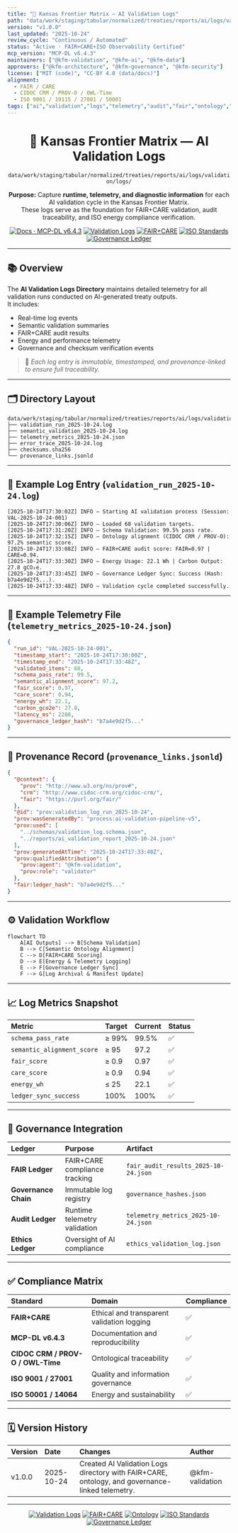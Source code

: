 ```yaml
---
title: "🧾 Kansas Frontier Matrix — AI Validation Logs"
path: "data/work/staging/tabular/normalized/treaties/reports/ai/logs/validation/logs/README.md"
version: "v1.0.0"
last_updated: "2025-10-24"
review_cycle: "Continuous / Automated"
status: "Active · FAIR+CARE+ISO Observability Certified"
mcp_version: "MCP-DL v6.4.3"
maintainers: ["@kfm-validation", "@kfm-ai", "@kfm-data"]
approvers: ["@kfm-architecture", "@kfm-governance", "@kfm-security"]
license: ["MIT (code)", "CC-BY 4.0 (data/docs)"]
alignment:
  - FAIR / CARE
  - CIDOC CRM / PROV-O / OWL-Time
  - ISO 9001 / 19115 / 27001 / 50001
tags: ["ai","validation","logs","telemetry","audit","fair","ontology","cidoc","iso","governance"]
---
```


<div align="center">

# 🧾 Kansas Frontier Matrix — **AI Validation Logs**
`data/work/staging/tabular/normalized/treaties/reports/ai/logs/validation/logs/`

**Purpose:** Capture **runtime, telemetry, and diagnostic information** for each AI validation cycle in the Kansas Frontier Matrix.  
These logs serve as the foundation for FAIR+CARE validation, audit traceability, and ISO energy compliance verification.

[![Docs · MCP-DL v6.4.3](https://img.shields.io/badge/Docs-MCP--DL%20v6.4.3-blue)]()
[![Validation Logs](https://img.shields.io/badge/Validation-Logs-6f42c1)]()
[![FAIR+CARE](https://img.shields.io/badge/FAIR%20%2B%20CARE-Compliant-2ecc71)]()
[![ISO Standards](https://img.shields.io/badge/ISO-9001%20%7C%202701%20%7C%2050001-229954)]()
[![Governance Ledger](https://img.shields.io/badge/Governance-Ledger%20Linked-d4af37)]()

</div>

---

## 📚 Overview

The **AI Validation Logs Directory** maintains detailed telemetry for all validation runs conducted on AI-generated treaty outputs.  
It includes:
- Real-time log events  
- Semantic validation summaries  
- FAIR+CARE audit results  
- Energy and performance telemetry  
- Governance and checksum verification events  

> 🧩 *Each log entry is immutable, timestamped, and provenance-linked to ensure full traceability.*

---

## 🗂️ Directory Layout

```
data/work/staging/tabular/normalized/treaties/reports/ai/logs/validation/logs/
├── validation_run_2025-10-24.log
├── semantic_validation_2025-10-24.log
├── telemetry_metrics_2025-10-24.json
├── error_trace_2025-10-24.log
├── checksums.sha256
└── provenance_links.jsonld
```

---

## 🧩 Example Log Entry (`validation_run_2025-10-24.log`)

```
[2025-10-24T17:30:02Z] INFO — Starting AI validation process (Session: VAL-2025-10-24-001)
[2025-10-24T17:30:06Z] INFO — Loaded 68 validation targets.
[2025-10-24T17:31:20Z] INFO — Schema Validation: 99.5% pass rate.
[2025-10-24T17:32:15Z] INFO — Ontology alignment (CIDOC CRM / PROV-O): 97.2% semantic score.
[2025-10-24T17:33:08Z] INFO — FAIR+CARE audit score: FAIR=0.97 | CARE=0.94.
[2025-10-24T17:33:30Z] INFO — Energy Usage: 22.1 Wh | Carbon Output: 27.8 gCO₂e.
[2025-10-24T17:33:45Z] INFO — Governance Ledger Sync: Success (Hash: b7a4e9d2f5...).
[2025-10-24T17:33:48Z] INFO — Validation cycle completed successfully.
```

---

## 🧠 Example Telemetry File (`telemetry_metrics_2025-10-24.json`)

```json
{
  "run_id": "VAL-2025-10-24-001",
  "timestamp_start": "2025-10-24T17:30:00Z",
  "timestamp_end": "2025-10-24T17:33:48Z",
  "validated_items": 68,
  "schema_pass_rate": 99.5,
  "semantic_alignment_score": 97.2,
  "fair_score": 0.97,
  "care_score": 0.94,
  "energy_wh": 22.1,
  "carbon_gco2e": 27.8,
  "latency_ms": 2280,
  "governance_ledger_hash": "b7a4e9d2f5..."
}
```

---

## 🔗 Provenance Record (`provenance_links.jsonld`)

```json
{
  "@context": {
    "prov": "http://www.w3.org/ns/prov#",
    "crm": "http://www.cidoc-crm.org/cidoc-crm/",
    "fair": "https://purl.org/fair/"
  },
  "@id": "prov:validation_log_run_2025-10-24",
  "prov:wasGeneratedBy": "process:ai-validation-pipeline-v5",
  "prov:used": [
    "../schemas/validation_log.schema.json",
    "../reports/ai_validation_report_2025-10-24.json"
  ],
  "prov:generatedAtTime": "2025-10-24T17:33:48Z",
  "prov:qualifiedAttribution": {
    "prov:agent": "@kfm-validation",
    "prov:role": "validator"
  },
  "fair:ledger_hash": "b7a4e9d2f5..."
}
```

---

## ⚙️ Validation Workflow

```mermaid
flowchart TD
    A[AI Outputs] --> B[Schema Validation]
    B --> C[Semantic Ontology Alignment]
    C --> D[FAIR+CARE Scoring]
    D --> E[Energy & Telemetry Logging]
    E --> F[Governance Ledger Sync]
    F --> G[Log Archival & Manifest Update]
```

---

## 📈 Log Metrics Snapshot

| Metric | Target | Current | Status |
| :------ | :------ | :------ | :------ |
| `schema_pass_rate` | ≥ 99% | 99.5% | ✅ |
| `semantic_alignment_score` | ≥ 95 | 97.2 | ✅ |
| `fair_score` | ≥ 0.9 | 0.97 | ✅ |
| `care_score` | ≥ 0.9 | 0.94 | ✅ |
| `energy_wh` | ≤ 25 | 22.1 | ✅ |
| `ledger_sync_success` | 100% | 100% | ✅ |

---

## 🔐 Governance Integration

| Ledger | Purpose | Artifact |
| :------ | :----------- | :------------ |
| **FAIR Ledger** | FAIR+CARE compliance tracking | `fair_audit_results_2025-10-24.json` |
| **Governance Chain** | Immutable log registry | `governance_hashes.json` |
| **Audit Ledger** | Runtime telemetry validation | `telemetry_metrics_2025-10-24.json` |
| **Ethics Ledger** | Oversight of AI compliance | `ethics_validation_log.json` |

---

## ✅ Compliance Matrix

| Standard | Domain | Compliance |
| :-------- | :-------- | :----------- |
| **FAIR+CARE** | Ethical and transparent validation logging | ✅ |
| **MCP-DL v6.4.3** | Documentation and reproducibility | ✅ |
| **CIDOC CRM / PROV-O / OWL-Time** | Ontological traceability | ✅ |
| **ISO 9001 / 27001** | Quality and information governance | ✅ |
| **ISO 50001 / 14064** | Energy and sustainability | ✅ |

---

## 🗓️ Version History

| Version | Date | Changes | Author |
| :------ | :---- | :-------- | :------ |
| v1.0.0 | 2025-10-24 | Created AI Validation Logs directory with FAIR+CARE, ontology, and governance-linked telemetry. | @kfm-validation |

---

<div align="center">

[![Validation Logs](https://img.shields.io/badge/Validation-Logs-6f42c1?style=flat-square)]()
[![FAIR+CARE](https://img.shields.io/badge/FAIR%20%2B%20CARE-Validated-2ecc71?style=flat-square)]()
[![Ontology](https://img.shields.io/badge/Ontology-CIDOC%20CRM%20%7C%20PROV--O%20%7C%20OWL--Time-8a2be2?style=flat-square)]()
[![ISO Standards](https://img.shields.io/badge/ISO-9001%20%7C%202701%20%7C%2050001-229954?style=flat-square)]()
[![Governance Ledger](https://img.shields.io/badge/Governance-Ledger%20Linked-d4af37?style=flat-square)]()

</div>

<!-- MCP-FOOTER-BEGIN
MCP-VERSION: v6.4.3
MCP-TIER: Silver · AI Validation Logs
DOC-PATH: data/work/staging/tabular/normalized/treaties/reports/ai/logs/validation/logs/README.md
MCP-CERTIFIED: true
FAIR-CARE-COMPLIANT: true
ISO-ALIGNED: true
PROVENANCE-LINKED: true
LOGS-VERIFIED: true
GOVERNANCE-LEDGER-LINKED: true
ENERGY-AUDITED: true
GENERATED-BY: KFM-Automation/DocsBot
LAST-VALIDATED: 2025-10-24
MCP-FOOTER-END -->
